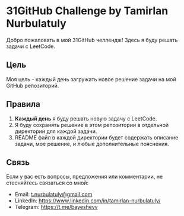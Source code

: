 # 31GitHub Challenge by Tamirlan Nurbulatuly

Добро пожаловать в мой 31GitHub челлендж! Здесь я буду решать задачи с LeetCode.

## Цель

Моя цель - каждый день загружать новое решение задачи на мой GitHub репозиторий.

## Правила

1. **Каждый день** я буду решать новую задачу с LeetCode.
2. Я буду сохранять решение в этом репозитории в отдельной директории для каждой задачи.
3. README файл в каждой директории будет содержать описание задачи, мое решение, и любые дополнительные пояснения.

## Связь

Если у вас есть вопросы, предложения или комментарии, не стесняйтесь связаться со мной:
- Email: t.nurbulatuly@gmail.com
- LinkedIn: https://www.linkedin.com/in/tamirlan-nurbulatuly/
- Telegram: https://t.me/bayeshevv
